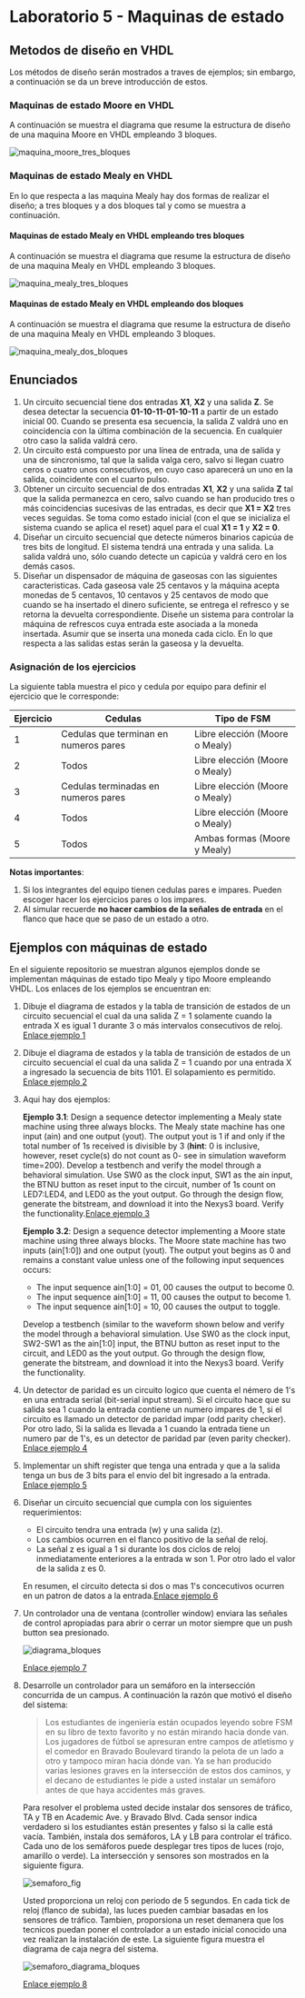 # Laboratorio 5 - Maquinas de estado #

## Metodos de diseño en VHDL ##

Los métodos de diseño serán mostrados a traves de ejemplos; sin embargo, a continuación se da un breve introducción de estos.

### Maquinas de estado Moore en VHDL ###

A continuación se muestra el diagrama que resume la estructura de diseño de una maquina Moore en VHDL empleando 3 bloques.

![maquina_moore_tres_bloques](maquina_moore_tres_bloques.jpg)

### Maquinas de estado Mealy en VHDL ###

En lo que respecta a las maquina Mealy hay dos formas de realizar el diseño; a tres bloques y a dos bloques tal y como se muestra a continuación.

#### Maquinas de estado Mealy en VHDL empleando tres bloques ####

A continuación se muestra el diagrama que resume la estructura de diseño de una maquina Mealy en VHDL empleando 3 bloques.

![maquina_mealy_tres_bloques](maquina_mealy_tres_bloques.jpg)

#### Maquinas de estado Mealy en VHDL empleando dos bloques ####

A continuación se muestra el diagrama que resume la estructura de diseño de una maquina Mealy en VHDL empleando 3 bloques.

![maquina_mealy_dos_bloques](maquina_mealy_dos_bloques.jpg)

## Enunciados ##

1. Un circuito secuencial tiene dos entradas **X1**, **X2** y una salida **Z**. Se desea detectar la secuencia **01-10-11-01-10-11** a partir de un estado inicial 00. Cuando se presenta esa secuencia, la salida Z valdrá uno en coincidencia con la última combinación de la secuencia. En cualquier otro caso la salida valdrá cero.
2. Un circuito está compuesto por una línea de entrada, una de salida y una de sincronismo, tal que la salida valga cero, salvo si llegan cuatro ceros o cuatro unos consecutivos, en cuyo caso aparecerá un uno en la salida, coincidente con el cuarto pulso.
3. Obtener un circuito secuencial de dos entradas **X1**, **X2** y una salida **Z** tal que la salida permanezca en cero, salvo cuando se han producido tres o más coincidencias sucesivas de las entradas, es decir que **X1 = X2** tres veces seguidas. Se toma como estado inicial (con el que se inicializa el sistema cuando se aplica el reset) aquel para el cual **X1 = 1** y **X2 = 0**.
4. Diseñar un circuito secuencial que detecte números binarios capicúa de tres bits de longitud. El sistema tendrá una entrada y una salida. La salida valdrá uno, sólo cuando detecte un capicúa y valdrá cero en los demás casos.
5. Diseñar un dispensador de máquina de gaseosas con las siguientes caracteristicas. Cada gaseosa vale 25 centavos y la máquina acepta monedas de  5 centavos, 10 centavos y 25 centavos de modo que cuando se ha insertado el dinero suficiente, se entrega el refresco y se retorna la devuelta correspondiente. Diseñe un sistema para controlar la máquina de refrescos cuya entrada este asociada a la moneda insertada. Asumir que se inserta una moneda cada ciclo. En lo que respecta a las salidas estas serán la gaseosa y la devuelta.

### Asignación de los ejercicios ###

La siguiente tabla muestra el pico y cedula por equipo para definir el ejercicio que le corresponde:

|Ejercicio | Cedulas|Tipo de FSM|
|-|-|-|
| 1 | Cedulas que terminan en numeros pares | Libre elección (Moore o Mealy)|
| 2 | Todos |Libre elección (Moore o Mealy)|
| 3 | Cedulas terminadas en numeros pares |Libre elección (Moore o Mealy)|
| 4 | Todos |Libre elección (Moore o Mealy)|
| 5 | Todos |Ambas formas (Moore y Mealy)|

**Notas importantes**: 
1. Si los integrantes del equipo tienen cedulas pares e impares. Pueden escoger hacer los ejercicios pares o los impares. 
2. Al simular recuerde **no hacer cambios de la señales de entrada** en el flanco que hace que se paso de un estado a otro.

## Ejemplos con máquinas de estado ##

En el siguiente repositorio se muestran algunos ejemplos donde se implementan máquinas de estado tipo Mealy y tipo Moore empleando VHDL. Los enlaces de los ejemplos se encuentran en:
1. Dibuje el diagrama de estados y la tabla de transición de estados de un circuito secuencial el cual da una salida Z = 1 solamente cuando la entrada X es igual 1 durante 3 o más intervalos consecutivos de reloj. [Enlace ejemplo 1](./example1/)
2. Dibuje el diagrama de estados y la tabla de transición de estados de un circuito secuencial el cual da una salida Z = 1 cuando por una entrada X a ingresado la secuencia de bits 1101. El solapamiento es permitido. [Enlace ejemplo 2](./example2/)
3. Aqui hay dos ejemplos:
   
   **Ejemplo 3.1**: Design a sequence detector implementing a Mealy state machine using three always blocks. The Mealy state machine has one input (ain) and one output (yout). The output yout is 1 if and only if the total number of 1s received is divisible by 3 (**hint**: 0 is inclusive, however, reset cycle(s) do not count as 0- see in simulation waveform time=200). Develop a testbench and verify the model through a behavioral simulation. Use SW0 as the clock input, SW1 as the ain input, the BTNU button as reset input to the circuit, number of 1s count on LED7:LED4, and LED0 as the yout output. Go through the design flow, generate the bitstream, and download it into the Nexys3 board. Verify the functionality.[Enlace ejemplo 3](./example3/)
   
   **Ejemplo 3.2**: Design a sequence detector implementing a Moore state machine using three always blocks. The Moore state machine has two inputs (ain[1:0]) and one output (yout). The output yout begins as 0 and remains a constant value unless one of the following input sequences occurs:
   * The input sequence ain[1:0] = 01, 00 causes the output to become 0.
   * The input sequence ain[1:0] = 11, 00 causes the output to become 1.
   * The input sequence ain[1:0] = 10, 00 causes the output to toggle.

   Develop a testbench (similar to the waveform shown below and verify the model through a behavioral simulation. Use SW0 as the clock input, SW2-SW1 as the ain[1:0] input, the BTNU button as reset input to the circuit, and LED0 as the yout output. Go through the design flow, generate the bitstream, and download it into the Nexys3 board. Verify the functionality.
4. Un detector de paridad es un circuito logico que cuenta el némero de 1's en una entrada serial (bit-serial input stream). Si el circuito hace que su salida sea 1 cuando la entrada contiene un numero impares de 1, si el circuito es llamado un detector de paridad impar (odd parity checker). Por otro lado, Si la salida es llevada a 1 cuando la entrada tiene un numero par de 1's, es un detector de paridad par (even parity checker). [Enlace ejemplo 4](./example4/)
5. Implementar un shift register que tenga una entrada y que a la salida tenga un bus de 3 bits para el envio del bit ingresado a la entrada. [Enlace ejemplo 5](./example5/)
6. Diseñar un circuito secuencial que cumpla con los siguientes requerimientos:
   * El circuito tendra una entrada (w) y una salida (z).
   * Los cambios ocurren en el flanco positivo de la señal de reloj.
   * La señal z es igual a 1 si durante los dos ciclos de reloj inmediatamente enteriores a la entrada w son 1. Por otro lado el valor de la salida z es 0.
  
   En resumen, el circuito detecta si dos o mas 1's concecutivos ocurren en un patron de datos a la entrada.[Enlace ejemplo 6](./example6/)
7. Un controlador una de ventana (controller window) enviara las señales de control apropiadas para abrir o cerrar un motor siempre que un push button sea presionado. 
   
   ![diagrama_bloques](./example7/diagrama_bloques.jpg)

   [Enlace ejemplo 7](./example7/)
8. Desarrolle un controlador para un semáforo en la intersección concurrida de un campus. A continuación la razón que motivó el diseño del sistema:
   
   > Los estudiantes de ingeniería están ocupados leyendo sobre FSM en su libro de texto favorito y no están mirando hacia donde van. Los jugadores de fútbol se apresuran entre campos de atletismo y el comedor en Bravado Boulevard tirando la pelota de un lado a otro y tampoco miran hacia dónde van. Ya se han producido varias lesiones graves en la intersección de estos dos caminos, y el decano de estudiantes le pide a usted instalar un semáforo antes de que haya accidentes más graves.
   
   Para resolver el problema usted decide instalar dos sensores de tráfico, TA y TB en Academic Ave. y Bravado Blvd. Cada sensor indica verdadero si los estudiantes están presentes y falso si la calle está vacía. También, instala dos semáforos, LA y LB para controlar el tráfico. Cada uno de los semáforos puede desplegar tres tipos de luces (rojo, amarillo o verde). La intersección y sensores son mostrados en la siguiente figura.

   ![semaforo_fig](./example8/semaforo_fig.jpg)

   Usted proporciona un reloj con periodo de 5 segundos. En cada tick de reloj (flanco de subida), las luces pueden cambiar basadas en los sensores de tráfico. Tambien, proporsiona un reset demanera que los tecnicos puedan poner el controlador a un estado inicial conocido una vez realizan la instalación de este. La siguiente figura muestra el diagrama de caja negra del sistema.

   ![semaforo_diagrama_bloques](./example8/semaforo_diagrama_bloques.jpg)

   [Enlace ejemplo 8](./example8/)


<!---
http://www.estadofinito.com/contador-en-vhdl/
http://www.profesores.frc.utn.edu.ar/electronica/tecnicasdigitalesi/pub/file/cursoCavallero/J_002-CONTADORES.pdf
https://es.wikibooks.org/wiki/Programaci%C3%B3n_en_VHDL/Ejemplos/Contador
http://inst.eecs.berkeley.edu/~cs61c/resources/pnh.stg.mgmt.pdf
https://vhdlguide.readthedocs.io/en/latest/index.html
https://electrovolt.ir/wp-content/uploads/2017/07/Finite-State-Machines-in-Hardware-Volnei-A.-Pedroni-ElectroVolt.ir_.pdf



https://www.studocu.com/es/document/universidad-rey-juan-carlos/estructura-de-computadores/ejercicios-obligatorios/tema08-ejercicios-sistemas-secuenciales/3398505/view

http://repositorio.upct.es/bitstream/handle/10317/124/Descarga.pdf?sequence=1&isAllowed=y

https://www.dte.us.es/docencia/etsii/gii-is/circuitos-electronicos-digitales/grupo-5/Tema6-CircuitosSecuencialesSincronos.pdf

http://courses.cs.tamu.edu/rabi/cpsc617/Assignments/Assignments%202013/Tutorial%20Three%20Cycle%20High%20Timer.pdf


https://stackoverflow.com/questions/22058953/vhdl-state-machine-testbench

http://www.csit-sun.pub.ro/courses/Masterat/Xilinx%20Synthesis%20Technology/toolbox.xilinx.com/docsan/xilinx4/data/docs/xst/hdlcode15.html

https://docs.google.com/a/udea.edu.co/viewer?a=v&pid=sites&srcid=ZGVmYXVsdGRvbWFpbnxlbGVjdHJvbmljYWRpZ2l0YWwxMTd8Z3g6YmJlYWQ0NDRkOWUxNDMz


https://docs.google.com/a/udea.edu.co/viewer?a=v&pid=sites&srcid=ZGVmYXVsdGRvbWFpbnxlbGVjdHJvbmljYWRpZ2l0YWwxMTd8Z3g6MWI3Y2MwMzYwNzZkZWU0Mw



----



https://www.studocu.com/es/document/universidad-rey-juan-carlos/estructura-de-computadores/ejercicios-obligatorios/tema08-ejercicios-sistemas-secuenciales/3398505/view

http://repositorio.upct.es/bitstream/handle/10317/124/Descarga.pdf?sequence=1&isAllowed=y

https://www.dte.us.es/docencia/etsii/gii-is/circuitos-electronicos-digitales/grupo-5/Tema6-CircuitosSecuencialesSincronos.pdf

http://courses.cs.tamu.edu/rabi/cpsc617/Assignments/Assignments%202013/Tutorial%20Three%20Cycle%20High%20Timer.pdf


https://stackoverflow.com/questions/22058953/vhdl-state-machine-testbench

http://www.csit-sun.pub.ro/courses/Masterat/Xilinx%20Synthesis%20Technology/toolbox.xilinx.com/docsan/xilinx4/data/docs/xst/hdlcode15.html

-----

http://www.cse.usf.edu/~haozheng/teach/cda4253/slides/vhdl-4.pdf

http://www.cse.chalmers.se/~coquand/AUTOMATA/book.pdf

http://www.cse.chalmers.se/~coquand/AUTOMATA/

http://www.cse.usf.edu/~haozheng/teach/cda4253/slides/vhdl-testbench.pdf

http://www.cse.usf.edu/~haozheng/teach/cda4253/slides/vhdl-3.pdf

http://www.cse.usf.edu/~haozheng/teach/cda4253/slides/vhdl-2.pdf

http://www.cse.usf.edu/~haozheng/teach/cda4253/slides/vhdl-1.pdf


http://www.cse.usf.edu/~haozheng/teach/cda4253/slides/hls-vivado.pdf

http://www.cse.usf.edu/~haozheng/teach/cda4253/slides/hls-intro.pdf

https://pdfs.semanticscholar.org/719c/f41bae253349d30a3fd427038ba457933f14.pdf

https://vhdlguide.readthedocs.io/en/latest/vhdl/fsm.html
https://vhdlguide.readthedocs.io/en/latest/index.html

https://electrovolt.ir/wp-content/uploads/2017/07/Finite-State-Machines-in-Hardware-Volnei-A.-Pedroni-ElectroVolt.ir_.pdf

http://www.profesores.frc.utn.edu.ar/electronica/tecnicasdigitalesi/pub/file/cursoCavallero/J_002-CONTADORES.pdf

http://www.fdi.ucm.es/profesor/mendias/DASii/docs/tema3.pdf

http://www.estadofinito.com/contador-en-vhdl/

http://www.estadofinito.com/


-->
